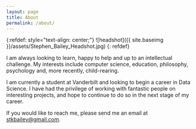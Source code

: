 ```yaml
---
layout: page
title: About
permalink: /about/
---
```


{:refdef: style="text-align: center;"}
![headshot]({{ site.baseimg }}/assets/Stephen_Bailey_Headshot.jpg)
{: refdef} 

I am always looking to learn, happy to help and up to an intellectual challenge. My interests include computer science, education, philosophy, psychology and, more recently, child-rearing. 

I am currently a student at Vanderbilt and looking to begin a career in Data Science. I have had the privilege of working with fantastic people on interesting projects, and hope to continue to do so in the next stage of my career. 

If you would like to reach me, please send me an email at [stkbailey@gmail.com](mailto:stkbailey@gmail.com).